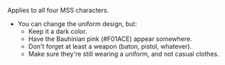 Applies to all four MSS characters.

- You can change the uniform design, but:
    - Keep it a dark color.
    - Have the Bauhinian pink (#F01ACE) appear somewhere.
    - Don't forget at least a weapon (baton, pistol, whatever).
    - Make sure they're still wearing a uniform, and not casual clothes.